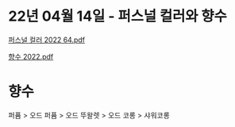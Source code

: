 # 22년 04월 14일 - 퍼스널 컬러와 향수

[퍼스널 컬러 2022 64.pdf](%ED%8D%BC%EC%8A%A4%EB%84%90_%EC%BB%AC%EB%9F%AC_2022_64.pdf)

[향수 2022.pdf](%ED%96%A5%EC%88%98_2022.pdf)

# 향수

퍼퓸 > 오드 퍼퓸 > 오드 뚜왈렛 > 오드 코롱 > 샤워코롱